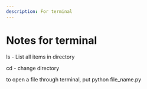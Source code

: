 ```yaml
---
description: For terminal
---
```


# Notes for terminal

ls - List all items in directory

cd - change directory

to open a file through terminal, put python file\_name.py&#x20;

